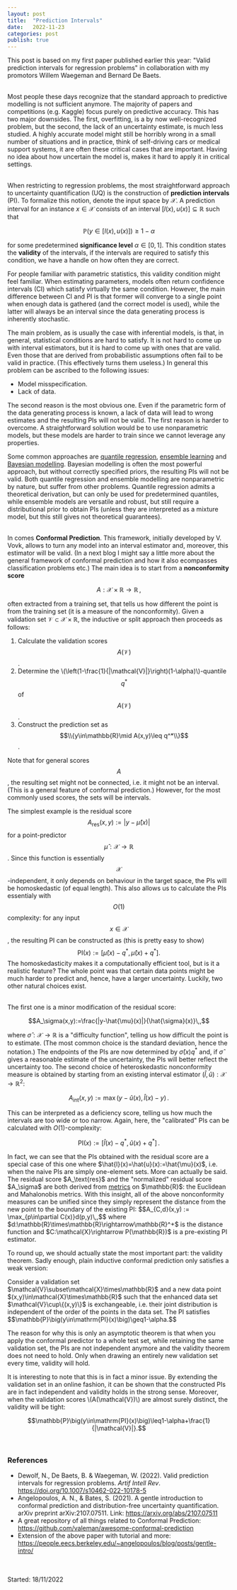 ```yaml
---
layout: post
title:  "Prediction Intervals"
date:   2022-11-23
categories: post
publish: true
---
```


This post is based on my first paper published earlier this year: "Valid prediction intervals for regression problems" in collaboration
with my promotors Willem Waegeman and Bernard De Baets.<br><br>

Most people these days recognize that the standard approach to predictive modelling is not sufficient anymore.
The majority of papers and competitions (e.g. Kaggle) focus purely on predictive accuracy. This has two major downsides.
The first, overfitting, is a by now well-recognized problem, but the second, the lack of an uncertainty estimate, is much less studied.
A highly accurate model might still be horribly wrong in a small number of situations and in practice, think of self-driving cars or medical support systems,
it are often these critical cases that are important. Having no idea about how uncertain the model is, makes it hard to apply it in critical settings.<br><br>

When restricting to regression problems, the most straightforward approach to uncertainty quantification (UQ) is the construction of <b>prediction intervals</b> (PI).
To formalize this notion, denote the input space by $\mathcal{X}$. A prediction interval for an instance $x\in\mathcal{X}$ consists of an interval $[l(x),u(x)]\subseteq\mathbb{R}$ such that

$$\mathbb{P}\big(y\in[l(x),u(x)]\big)\geq1-\alpha$$

for some predetermined <b>significance level</b> $\alpha\in[0,1]$.
This condition states the <b>validity</b> of the intervals, if the intervals are required to satisfy this condition, we have a handle on how often they are correct.

<div class="note">
  For people familiar with parametric statistics, this validity condition might feel familiar.
  When estimating parameters, models often return confidence intervals (CI) which satisfy virtually the same condition.
  However, the main difference between CI and PI is that former will converge to a single point when enough data is gathered (and the correct model is used),
  while the latter will always be an interval since the data generating process is inherently stochastic.
</div>

The main problem, as is usually the case with inferential models, is that, in general, statistical conditions are hard to satisfy.
It is not hard to come up with interval estimators, but it is hard to come up with ones that are valid. Even those that are derived from
probabilistic assumptions often fail to be valid in practice. (This effectively turns them useless.) In general this problem can be ascribed to the following issues:
* Model misspecification.
* Lack of data.

The second reason is the most obvious one. Even if the parametric form of the data generating process is known, a lack of data will lead to wrong estimates
and the resulting PIs will not be valid. The first reason is harder to overcome. A straightforward solution would be to use nonparametric models,
but these models are harder to train since we cannot leverage any properties.

Some common approaches are <a href="https://en.wikipedia.org/wiki/Quantile_regression" target="_blank">quantile regression</a>,
<a href="https://en.wikipedia.org/wiki/Ensemble_learning" target="_blank">ensemble learning</a> and <a href="https://en.wikipedia.org/wiki/Bayesian_inference" target="_blank">Bayesian modelling</a>.
Bayesian modelling is often the most powerful approach, but without correctly specified priors, the resulting PIs will not be valid. Both quantile regression and ensemble modelling are nonparametric by nature, but suffer from other problems.
Quantile regression admits a theoretical derivation, but can only be used for predetermined quantiles, while ensemble models are versatile and robust, but still require a distributional prior
to obtain PIs (unless they are interpreted as a mixture model, but this still gives not theoretical guarantees).<br><br>

In comes <b>Conformal Prediction</b>. This framework, initially developed by V. Vovk, allows to turn any model into an interval estimator and, moreover,
this estimator will be valid. (In a next blog I might say a little more about the general framework of conformal prediction and how it also ecompasses classification problems etc.)
The main idea is to start from a <b>nonconformity score</b>

$$A:\mathcal{X}\times\mathbb{R}\rightarrow\mathbb{R}\,,$$

often extracted from a training set, that tells us how different the point is from the training set (it is a measure of the nonconformity). Given a validation set $\mathcal{V}\subset\mathcal{X}\times\mathbb{R}$, the inductive or split approach then proceeds as follows:
1. Calculate the validation scores $$A(\mathcal{V})$$.
2. Determine the \\(\left(1-\frac{1}{\|\mathcal{V}\|}\right)(1-\alpha)\\)-quantile $$q^*$$ of $$A(\mathcal{V})$$.
3. Construct the prediction set as $$\\{y\in\mathbb{R}\mid A(x,y)\leq q^*\\}$$.

Note that for general scores $$A$$, the resulting set might not be connected, i.e. it might not be an interval. (This is a general feature of conformal prediction.)
However, for the most commonly used scores, the sets will be intervals.

The simplest example is the residual score $$A_\text{res}(x,y) := |y-\hat{\mu}(x)|$$ for a point-predictor $$\hat{\mu}:\mathcal{X}\rightarrow\mathbb{R}$$. Since this function is essentially $$\mathcal{X}$$-independent,
it only depends on behaviour in the target space, the PIs will be homoskedastic (of equal length). This also allows us to calculate the PIs essentialy with $$O(1)$$ complexity: for any input $$x\in\mathcal{X}$$, the resulting PI can be constructed as (this is pretty easy to show) $$\mathrm{PI}(x) := \left[\hat{\mu}(x)-q^*,\hat{\mu}(x)+q^*\right].$$
The homoskedasticity makes it a computationally efficient tool, but is it a realistic feature? The whole point was that certain data points
might be much harder to predict and, hence, have a larger uncertainty. Luckily, two other natural choices exist.<br><br>

The first one is a minor modification of the residual score:

$$A_\sigma(x,y):=\frac{|y-\hat{\mu}(x)|}{\hat{\sigma}(x)}\,,$$

where $\hat{\sigma}:\mathcal{X}\rightarrow\mathbb{R}$ is a "difficulty function", telling us how difficult the point is to estimate.
(The most common choice is the standard deviation, hence the notation.) The endpoints of the PIs are now determined by
$\hat{\sigma}(x)q^*$ and, if $\hat{\sigma}$ gives a reasonable estimate of the uncertainty, the PIs will better reflect the uncertainty too. The second choice of heteroskedastic nonconformity measure is obtained by starting from an existing interval estimator $(\hat{l},\hat{u}):\mathcal{X}\rightarrow\mathbb{R}^2$:

$$A_{\text{int}}(x,y):=\max\left(y-\hat{u}(x),\hat{l}(x)-y\right)\,.$$

This can be interpreted as a deficiency score, telling us how much the intervals are too wide or too narrow. Again, here, the "calibrated" PIs can be calculated with $O(1)$-complexity:

$$\mathrm{PI}(x) := \left[\hat{l}(x)-q^* ,\hat{u}(x)+q^*\right]\,.$$

<div class="note">
  In fact, we can see that the PIs obtained with the residual score are a special case of this one where $\hat{l}(x)=\hat{u}(x):=\hat{\mu}(x)$, i.e. when the naive PIs are simply one-element sets.  More can actually be said. The residual score $A_\text{res}$ and the "normalized" residual score $A_\sigma$ are both derived from <a href="https://en.wikipedia.org/wiki/Metric_space">metrics</a> on $\mathbb{R}$: the Euclidean and Mahalonobis metrics.
  With this insight, all of the above nonconformity measures can be unified since they simply represent the distance from the new point to the boundary of the existing PI: $$A_{C,d}(x,y) := \max_{p\in\partial C(x)}d(p,y)\,,$$ where $d:\mathbb{R}\times\mathbb{R}\rightarrow\mathbb{R}^+$ is the distance function and $C:\mathcal{X}\rightarrow P(\mathbb{R})$ is a pre-existing PI estimator.
</div>

To round up, we should actually state the most important part: the validity theorem. Sadly enough, plain inductive conformal prediction only satisfies a weak version:

<div class="theorem" text="Asymptotic validity">
  Consider a validation set $\mathcal{V}\subset\mathcal{X}\times\mathbb{R}$ and a new data point $(x,y)\in\mathcal{X}\times\mathbb{R}$ such that the enhanced data set $\mathcal{V}\cup\{(x,y)\}$ is exchangeable, i.e. their joint distribution is independent of the order of the points in the data set. The PI satisfies $$\mathbb{P}\big(y\in\mathrm{PI}(x)\big)\geq1-\alpha.$$
</div>

The reason for why this is only an asymptotic theorem is that when you apply the conformal predictor to a whole test set, while retaining the same validation set,
the PIs are not independent anymore and the validity theorem does not need to hold. Only when drawing an entirely new validation set every time, validity will hold.

<div class="note">
  It is interesting to note that this is in fact a minor issue. By extending the validation set in an online fashion,
  it can be shown that the constructed PIs are in fact independent and validity holds in the strong sense. Moreover,
  when the validation scores \(A(\mathcal{V})\) are almost surely distinct, the validity will be tight:
  
  $$\mathbb{P}\big(y\in\mathrm{PI}(x)\big)\leq1-\alpha+\frac{1}{|\mathcal{V}|}.$$
  
</div>

<br>
<h3>References</h3>

<ul class="list">
  <li>Dewolf, N., De Baets, B. & Waegeman, W. (2022). Valid prediction intervals for regression problems. <i>Artif Intell Rev</i>. <a href="https://doi.org/10.1007/s10462-022-10178-5 ">https://doi.org/10.1007/s10462-022-10178-5</a></li>
  <li>Angelopoulos, A. N., & Bates, S. (2021). A gentle introduction to conformal prediction and distribution-free uncertainty quantification. arXiv preprint arXiv:2107.07511.
    Link: <a href="https://arxiv.org/abs/2107.07511">https://arxiv.org/abs/2107.07511</a></li>
  <li>A great repository of all things related to Conformal Prediction: <a href="https://github.com/valeman/awesome-conformal-prediction">https://github.com/valeman/awesome-conformal-prediction</a></li>
  <li>Extension of the above paper with tutorial and more: <a href="https://people.eecs.berkeley.edu/~angelopoulos/blog/posts/gentle-intro/">https://people.eecs.berkeley.edu/~angelopoulos/blog/posts/gentle-intro/</a></li>
</ul>

<br><br>Started: 18/11/2022<br>